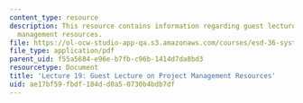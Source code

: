 ```yaml
---
content_type: resource
description: This resource contains information regarding guest lecture on project
  management resources.
file: https://ol-ocw-studio-app-qa.s3.amazonaws.com/courses/esd-36-system-project-management-fall-2012/ae17bf59fbdf184dd0a50730b4bdb7df_MITESD_36F12_Lec19_GstLec.pdf
file_type: application/pdf
parent_uid: f55a5684-e96e-b7fb-c96b-1414d7da8bd3
resourcetype: Document
title: 'Lecture 19: Guest Lecture on Project Management Resources'
uid: ae17bf59-fbdf-184d-d0a5-0730b4bdb7df
---
```

